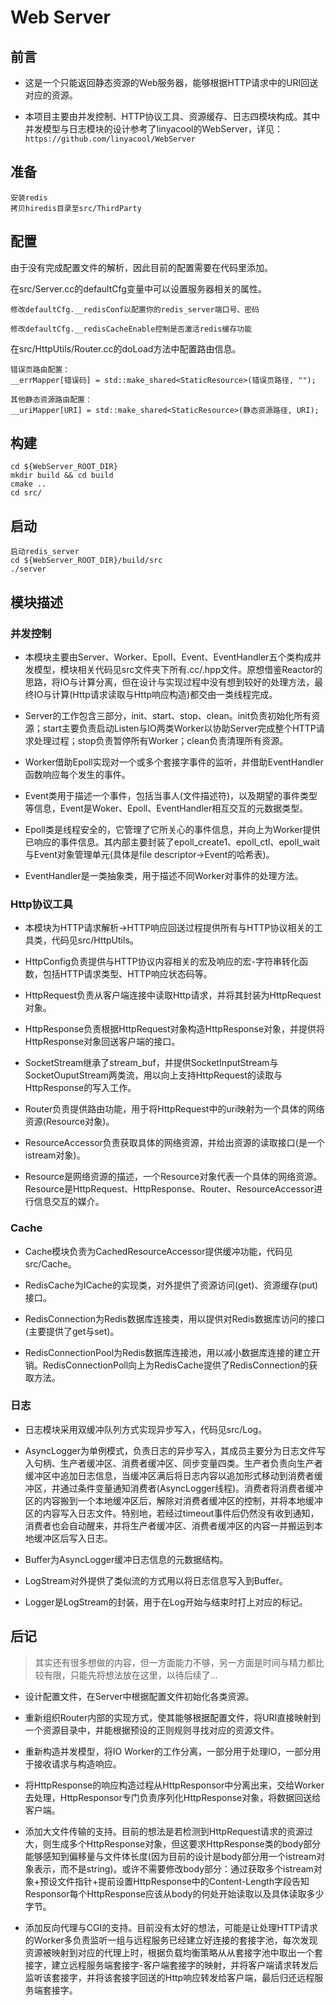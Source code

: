 # Web Server

## 前言
* 这是一个只能返回静态资源的Web服务器，能够根据HTTP请求中的URI回送对应的资源。

* 本项目主要由并发控制、HTTP协议工具、资源缓存、日志四模块构成。其中并发模型与日志模块的设计参考了linyacool的WebServer，详见：```https://github.com/linyacool/WebServer```

## 准备

    安装redis
    拷贝hiredis目录至src/ThirdParty

## 配置

由于没有完成配置文件的解析，因此目前的配置需要在代码里添加。

在src/Server.cc的defaultCfg变量中可以设置服务器相关的属性。

    修改defaultCfg.__redisConf以配置你的redis_server端口号、密码
    
    修改defaultCfg.__redisCacheEnable控制是否激活redis缓存功能

在src/HttpUtils/Router.cc的doLoad方法中配置路由信息。

    错误页路由配置：
    __errMapper[错误码] = std::make_shared<StaticResource>(错误页路径, "");

    其他静态资源路由配置：
    __uriMapper[URI] = std::make_shared<StaticResource>(静态资源路径, URI);

## 构建
    cd ${WebServer_ROOT_DIR}
    mkdir build && cd build
    cmake ..
    cd src/

## 启动
    启动redis_server
    cd ${WebServer_ROOT_DIR}/build/src
    ./server

## 模块描述
### 并发控制

* 本模块主要由Server、Worker、Epoll、Event、EventHandler五个类构成并发模型，模块相关代码见src文件夹下所有.cc/.hpp文件。原想借鉴Reactor的思路，将IO与计算分离，但在设计与实现过程中没有想到较好的处理方法，最终IO与计算(Http请求读取与Http响应构造)都交由一类线程完成。

* Server的工作包含三部分，init、start、stop、clean。init负责初始化所有资源；start主要负责启动Listen与IO两类Worker以协助Server完成整个HTTP请求处理过程；stop负责暂停所有Worker；clean负责清理所有资源。

* Worker借助Epoll实现对一个或多个套接字事件的监听，并借助EventHandler函数响应每个发生的事件。

* Event类用于描述一个事件，包括当事人(文件描述符)，以及期望的事件类型等信息，Event是Woker、Epoll、EventHandler相互交互的元数据类型。

* Epoll类是线程安全的，它管理了它所关心的事件信息，并向上为Worker提供已响应的事件信息。其内部主要封装了epoll_create1、epoll_ctl、epoll_wait与Event对象管理单元(具体是file descriptor->Event的哈希表)。

* EventHandler是一类抽象类，用于描述不同Worker对事件的处理方法。

### Http协议工具

* 本模块为HTTP请求解析->HTTP响应回送过程提供所有与HTTP协议相关的工具类，代码见src/HttpUtils。

* HttpConfig负责提供与HTTP协议内容相关的宏及响应的宏-字符串转化函数，包括HTTP请求类型、HTTP响应状态码等。

* HttpRequest负责从客户端连接中读取Http请求，并将其封装为HttpRequest对象。

* HttpResponse负责根据HttpRequest对象构造HttpResponse对象，并提供将HttpResponse对象回送客户端的接口。

* SocketStream继承了stream_buf，并提供SocketInputStream与SocketOuputStream两类流，用以向上支持HttpRequest的读取与HttpResponse的写入工作。

* Router负责提供路由功能，用于将HttpRequest中的uri映射为一个具体的网络资源(Resource对象)。

* ResourceAccessor负责获取具体的网络资源，并给出资源的读取接口(是一个istream对象)。

* Resource是网络资源的描述，一个Resource对象代表一个具体的网络资源。Resource是HttpRequest、HttpResponse、Router、ResourceAccessor进行信息交互的媒介。

### Cache

* Cache模块负责为CachedResourceAccessor提供缓冲功能，代码见src/Cache。

* RedisCache为ICache的实现类，对外提供了资源访问(get)、资源缓存(put)接口。

* RedisConnection为Redis数据库连接类，用以提供对Redis数据库访问的接口(主要提供了get与set)。

* RedisConnectionPool为Redis数据库连接池，用以减小数据库连接的建立开销。RedisConnectionPoll向上为RedisCache提供了RedisConnection的获取方法。

### 日志

* 日志模块采用双缓冲队列方式实现异步写入，代码见src/Log。

* AsyncLogger为单例模式，负责日志的异步写入，其成员主要分为日志文件写入句柄、生产者缓冲区、消费者缓冲区、同步变量四类。生产者负责向生产者缓冲区中追加日志信息，当缓冲区满后将日志内容以追加形式移动到消费者缓冲区，并通过条件变量通知消费者(AsyncLogger线程)。消费者将消费者缓冲区的内容搬到一个本地缓冲区后，解除对消费者缓冲区的控制，并将本地缓冲区的内容写入日志文件。特别地，若经过timeout事件后仍然没有收到通知，消费者也会自动醒来，并将生产者缓冲区、消费者缓冲区的内容一并搬运到本地缓冲区后写入日志。

* Buffer为AsyncLogger缓冲日志信息的元数据结构。

* LogStream对外提供了类似流的方式用以将日志信息写入到Buffer。

* Logger是LogStream的封装，用于在Log开始与结束时打上对应的标记。

## 后记

> 其实还有很多想做的内容，但一方面能力不够，另一方面是时间与精力都比较有限，只能先将想法放在这里，以待后续了...

* 设计配置文件，在Server中根据配置文件初始化各类资源。

* 重新组织Router内部的实现方式，使其能够根据配置文件，将URI直接映射到一个资源目录中，并能根据预设的正则规则寻找对应的资源文件。

* 重新构造并发模型，将IO Worker的工作分离，一部分用于处理IO，一部分用于接收请求与构造响应。

* 将HttpResponse的响应构造过程从HttpResponsor中分离出来，交给Worker去处理，HttpResponsor专门负责序列化HttpResponse对象，将数据回送给客户端。

* 添加大文件传输的支持。目前的想法是若检测到HttpRequest请求的资源过大，则生成多个HttpResponse对象，但这要求HttpResponse类的body部分能够感知到偏移量与文件体长度(因为目前的设计是body部分用一个istream对象表示，而不是string)。或许不需要修改body部分：通过获取多个istream对象+预设文件指针+提前设置HttpResponse中的Content-Length字段告知Responsor每个HttpResponse应该从body的何处开始读取以及具体读取多少字节。

* 添加反向代理与CGI的支持。目前没有太好的想法，可能是让处理HTTP请求的Worker多负责监听一组与远程服务已经建立好连接的套接字池，每次发现资源被映射到对应的代理上时，根据负载均衡策略从从套接字池中取出一个套接字，建立远程服务端套接字-客户端套接字的映射，并将客户端请求转发后监听该套接字，并将该套接字回送的Http响应转发给客户端，最后归还远程服务端套接字。

